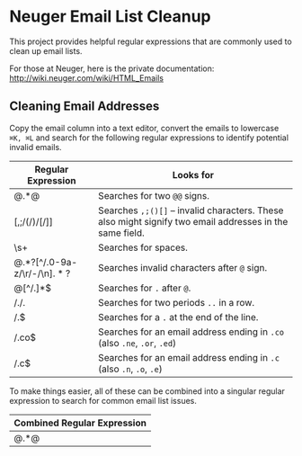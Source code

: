 # Neuger Email List Cleanup
This project provides helpful regular expressions that are commonly used to clean up email lists.

For those at Neuger, here is the private documentation:
http://wiki.neuger.com/wiki/HTML_Emails

## Cleaning Email Addresses
Copy the email column into a text editor, convert the emails to lowercase `⌘K, ⌘L` and search for the following regular expressions to identify potential invalid emails.

| Regular Expression         | Looks for                                                                                                     |
|----------------------------|---------------------------------------------------------------------------------------------------------------|
| @.*@                       | Searches for two `@@` signs.                                                                                   |
| [,;\/(\/)\/[\/]]               | Searches `,;()[]` – invalid characters. These also might signify two email addresses in the same field.       |
| \s+                        | Searches for spaces.                                                                                          |
| @.*?[^/\.0-9a-z/\r/\-/\n$].*?$ | Searches invalid characters after `@` sign.                                                                   |
| @[^/\.]*$                   | Searches for `.` after `@`.                                                                                   |
| /\./\.                       | Searches for two periods `..` in a row.                                                                       |
| /\.$                        | Searches for a `.` at the end of the line.                                                                    |
| /\.co$                      | Searches for an email address ending in `.co` (also `.ne`, `.or`, `.ed`)                                      |
| /\.c$                       | Searches for an email address ending in `.c` (also `.n`, `.o`, `.e`)                                          |

To make things easier, all of these can be combined into a singular regular expression to search for common email list issues.

| Combined Regular Expression                                                                                     |
|-----------------------------------------------------------------------------------------------------------------|
| @.\*@|[,;\(\)\[\]]| +|@.*?[^\.0-9a-z\r\-\n$].*?$\|@[^\.]*$|\.\.|\.$|\.co?$|\.ne?$|\.or?$|\.ed?$|\.go?$ |
